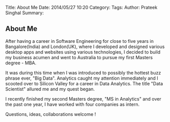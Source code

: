 Title: About Me
Date: 2014/05/27 10:20
Category: 
Tags: 
Author: Prateek Singhal
Summary: 

## About Me

After having a career in Software Engineering for close to five years in Bangalore(India) and London(UK), where I developed and designed various desktop apps and websites using various technologies, I decided to build my business acumen and went to Australia to pursue my first Masters degree - MBA. 

It was during this time when I was introduced to possibly the hottest buzz phrase ever, "Big Data". Analytics caught my attention immediately and I scooted over to Silicon Valley for a career in Data Analytics. The title "Data Scientist" allured me and my quest began.

I recently finished my second Masters degree, "MS in Analytics" and over the past one year, I have worked with four companies as intern.

Questions, ideas, collaborations welcome !